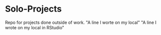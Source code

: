 # Solo-Projects
Repo for projects done outside of work.
"A line I worte on my local" 
"A line I wrote on my local in RStudio"
